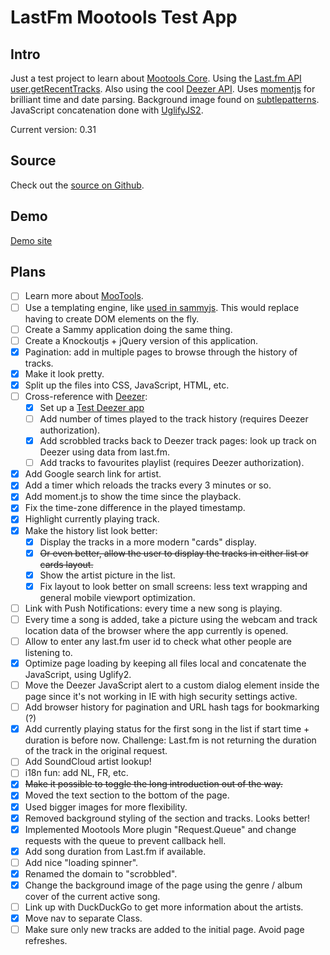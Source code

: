 LastFm Mootools Test App
========================

Intro
-----
Just a test project to learn about [Mootools Core](http://mootools.net/docs/core).
Using the [Last.fm API user.getRecentTracks](http://www.last.fm/api/show/user.getRecentTracks).
Also using the cool [Deezer API](http://developers.deezer.com/api/).
Uses [momentjs](http://momentjs.com/) for brilliant time and date parsing.
Background image found on [subtlepatterns](http://subtlepatterns.com/tag/dark/).
JavaScript concatenation done with [UglifyJS2](https://github.com/mishoo/UglifyJS2).

Current version: 0.31

Source
------
Check out the [source on Github](https://github.com/johanbove/LastFmMootoolsTestsite).

Demo
----
[Demo site](http://scrobbled.johanbove.info/)

Plans
-----
- [ ] Learn more about [MooTools](http://mootools.net/docs/core/Core/Core).
- [ ] Use a templating engine, like [used in sammyjs](http://sammyjs.org/docs/tutorials/json_store_1). This would replace having to create DOM elements on the fly.
- [ ] Create a Sammy application doing the same thing.
- [ ] Create a Knockoutjs + jQuery version of this application.
- [x] Pagination: add in multiple pages to browse through the history of tracks.
- [x] Make it look pretty.
- [x] Split up the files into CSS, JavaScript, HTML, etc.            
- [ ] Cross-reference with [Deezer](http://www.deezer.com):
  - [x] Set up a [Test Deezer app](http://developers.deezer.com/myapps/app/136181)
  - [ ] Add number of times played to the track history (requires Deezer authorization).
  - [x] Add scrobbled tracks back to Deezer track pages: look up track on Deezer using data from last.fm.
  - [ ] Add tracks to favourites playlist (requires Deezer authorization).
- [x] Add Google search link for artist.
- [x] Add a timer which reloads the tracks every 3 minutes or so.
- [x] Add moment.js to show the time since the playback.
- [x] Fix the time-zone difference in the played timestamp.
- [x] Highlight currently playing track.
- [x] Make the history list look better:
  - [x] Display the tracks in a more modern "cards" display.
  - [x] ~~Or even better, allow the user to display the tracks in either list or cards layout.~~
  - [x] Show the artist picture in the list.
  - [x] Fix layout to look better on small screens: less text wrapping and general mobile viewport optimization.
- [ ] Link with Push Notifications: every time a new song is playing.
- [ ] Every time a song is added, take a picture using the webcam and track location data of the browser where the app currently is opened.
- [ ] Allow to enter any last.fm user id to check what other people are listening to.
- [x] Optimize page loading by keeping all files local and concatenate the JavaScript, using Uglify2.
- [ ] Move the Deezer JavaScript alert to a custom dialog element inside the page since it's not working in IE with high security settings active.
- [ ] Add browser history for pagination and URL hash tags for bookmarking (?)
- [x] Add currently playing status for the first song in the list if start time + duration is before now. Challenge: Last.fm is not returning the duration of the track in the original request.
- [ ] Add SoundCloud artist lookup!
- [ ] i18n fun: add NL, FR, etc.
- [x] ~~Make it possible to toggle the long introduction out of the way.~~
- [x] Moved the text section to the bottom of the page.
- [x] Used bigger images for more flexibility.
- [x] Removed background styling of the section and tracks. Looks better!
- [x] Implemented Mootools More plugin "Request.Queue" and change requests with the queue to prevent callback hell.
- [x] Add song duration from Last.fm if available.
- [ ] Add nice "loading spinner".
- [x] Renamed the domain to "scrobbled".
- [x] Change the background image of the page using the genre / album cover of the current active song.
- [ ] Link up with DuckDuckGo to get more information about the artists.
- [x] Move nav to separate Class.
- [ ] Make sure only new tracks are added to the initial page. Avoid page refreshes.